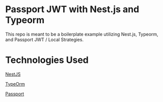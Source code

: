 # Passport JWT with Nest.js and Typeorm

This repo is meant to be a boilerplate example utilizing Nest.js, Typeorm, and Passport JWT / Local Strategies. 

# Technologies Used
[NestJS](https://nestjs.com/)

[TypeOrm](https://typeorm.io/)

[Passport](https://www.passportjs.org/)